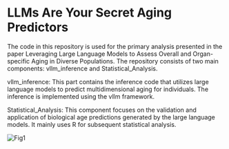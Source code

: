 # LLMs Are Your Secret Aging Predictors
The code in this repository is used for the primary analysis presented in the paper Leveraging Large Language Models to Assess Overall and Organ-specific Aging in Diverse Populations. The repository consists of two main components: vllm_inference and Statistical_Analysis.

vllm_inference: This part contains the inference code that utilizes large language models to predict multidimensional aging for individuals. The inference is implemented using the vllm framework.

Statistical_Analysis: This component focuses on the validation and application of biological age predictions generated by the large language models. It mainly uses R for subsequent statistical analysis.

![Fig1](https://github.com/user-attachments/assets/14cee582-748c-43be-860d-c35dc024cd9f)


